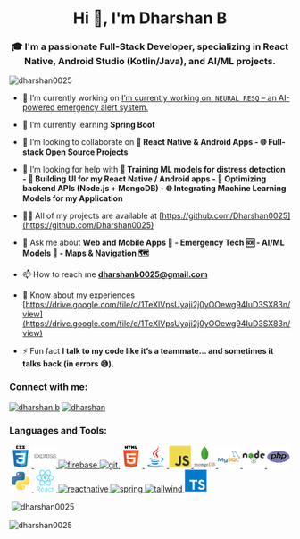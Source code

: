 <h1 align="center">Hi 👋, I'm Dharshan B</h1>
<h3 align="center">🎓 I'm a passionate Full-Stack Developer, specializing in React Native, Android Studio (Kotlin/Java), and AI/ML projects.</h3>

<p align="left"> <img src="https://komarev.com/ghpvc/?username=dharshan0025&label=Profile%20views&color=0e75b6&style=flat" alt="dharshan0025" /> </p>

- 🔭 I’m currently working on [I’m currently working on: `NEURAL RESQ` – an AI-powered emergency alert system.](https://github.com/Dharshan0025/neural-resq.git)

- 🌱 I’m currently learning **Spring Boot**

- 👯 I’m looking to collaborate on **📱 React Native & Android Apps - 🌐 Full-stack Open Source Projects**

- 🤝 I’m looking for help with **🧠 Training ML models for distress detection - 📱 Building UI for my React Native / Android apps - 🔧 Optimizing backend APIs (Node.js + MongoDB) - 🌐 Integrating Machine Learning Models for my Application**

- 👨‍💻 All of my projects are available at [https://github.com/Dharshan0025](https://github.com/Dharshan0025)

- 💬 Ask me about **Web and Mobile Apps 🚀 - Emergency Tech 🆘 - AI/ML Models 🤖 - Maps & Navigation 🗺️**

- 📫 How to reach me **dharshanb0025@gmail.com**

- 📄 Know about my experiences [https://drive.google.com/file/d/1TeXlVpsUyaji2j0yOOewg94IuD3SX83n/view](https://drive.google.com/file/d/1TeXlVpsUyaji2j0yOOewg94IuD3SX83n/view)

- ⚡ Fun fact **I talk to my code like it’s a teammate… and sometimes it talks back (in errors 😅).**

<h3 align="left">Connect with me:</h3>
<p align="left">
<a href="https://linkedin.com/in/dharshan b" target="blank"><img align="center" src="https://raw.githubusercontent.com/rahuldkjain/github-profile-readme-generator/master/src/images/icons/Social/linked-in-alt.svg" alt="dharshan b" height="30" width="40" /></a>
<a href="https://leetcode.com/u/dharshanb0025/" target="blank"><img align="center" src="https://raw.githubusercontent.com/rahuldkjain/github-profile-readme-generator/master/src/images/icons/Social/leet-code.svg" alt="dharshan" height="30" width="40" /></a>
</p>

<h3 align="left">Languages and Tools:</h3>
<p align="left"> <a href="https://www.w3schools.com/css/" target="_blank" rel="noreferrer"> <img src="https://raw.githubusercontent.com/devicons/devicon/master/icons/css3/css3-original-wordmark.svg" alt="css3" width="40" height="40"/> </a> <a href="https://expressjs.com" target="_blank" rel="noreferrer"> <img src="https://raw.githubusercontent.com/devicons/devicon/master/icons/express/express-original-wordmark.svg" alt="express" width="40" height="40"/> </a> <a href="https://firebase.google.com/" target="_blank" rel="noreferrer"> <img src="https://www.vectorlogo.zone/logos/firebase/firebase-icon.svg" alt="firebase" width="40" height="40"/> </a> <a href="https://git-scm.com/" target="_blank" rel="noreferrer"> <img src="https://www.vectorlogo.zone/logos/git-scm/git-scm-icon.svg" alt="git" width="40" height="40"/> </a> <a href="https://www.w3.org/html/" target="_blank" rel="noreferrer"> <img src="https://raw.githubusercontent.com/devicons/devicon/master/icons/html5/html5-original-wordmark.svg" alt="html5" width="40" height="40"/> </a> <a href="https://www.java.com" target="_blank" rel="noreferrer"> <img src="https://raw.githubusercontent.com/devicons/devicon/master/icons/java/java-original.svg" alt="java" width="40" height="40"/> </a> <a href="https://developer.mozilla.org/en-US/docs/Web/JavaScript" target="_blank" rel="noreferrer"> <img src="https://raw.githubusercontent.com/devicons/devicon/master/icons/javascript/javascript-original.svg" alt="javascript" width="40" height="40"/> </a> <a href="https://www.mongodb.com/" target="_blank" rel="noreferrer"> <img src="https://raw.githubusercontent.com/devicons/devicon/master/icons/mongodb/mongodb-original-wordmark.svg" alt="mongodb" width="40" height="40"/> </a> <a href="https://www.mysql.com/" target="_blank" rel="noreferrer"> <img src="https://raw.githubusercontent.com/devicons/devicon/master/icons/mysql/mysql-original-wordmark.svg" alt="mysql" width="40" height="40"/> </a> <a href="https://nodejs.org" target="_blank" rel="noreferrer"> <img src="https://raw.githubusercontent.com/devicons/devicon/master/icons/nodejs/nodejs-original-wordmark.svg" alt="nodejs" width="40" height="40"/> </a> <a href="https://www.php.net" target="_blank" rel="noreferrer"> <img src="https://raw.githubusercontent.com/devicons/devicon/master/icons/php/php-original.svg" alt="php" width="40" height="40"/> </a> <a href="https://www.python.org" target="_blank" rel="noreferrer"> <img src="https://raw.githubusercontent.com/devicons/devicon/master/icons/python/python-original.svg" alt="python" width="40" height="40"/> </a> <a href="https://reactjs.org/" target="_blank" rel="noreferrer"> <img src="https://raw.githubusercontent.com/devicons/devicon/master/icons/react/react-original-wordmark.svg" alt="react" width="40" height="40"/> </a> <a href="https://reactnative.dev/" target="_blank" rel="noreferrer"> <img src="https://reactnative.dev/img/header_logo.svg" alt="reactnative" width="40" height="40"/> </a> <a href="https://spring.io/" target="_blank" rel="noreferrer"> <img src="https://www.vectorlogo.zone/logos/springio/springio-icon.svg" alt="spring" width="40" height="40"/> </a> <a href="https://tailwindcss.com/" target="_blank" rel="noreferrer"> <img src="https://www.vectorlogo.zone/logos/tailwindcss/tailwindcss-icon.svg" alt="tailwind" width="40" height="40"/> </a> <a href="https://www.typescriptlang.org/" target="_blank" rel="noreferrer"> <img src="https://raw.githubusercontent.com/devicons/devicon/master/icons/typescript/typescript-original.svg" alt="typescript" width="40" height="40"/> </a> </p>

<p>&nbsp;<img align="center" src="https://github-readme-stats.vercel.app/api?username=dharshan0025&show_icons=true&locale=en" alt="dharshan0025" /></p>

<p><img align="center" src="https://github-readme-streak-stats.herokuapp.com/?user=dharshan0025&" alt="dharshan0025" /></p>
